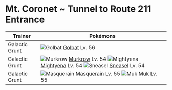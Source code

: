 # Mt. Coronet ~ Tunnel to Route 211 Entrance

Trainer                    | Pokémons
---                        | ---
Galactic Grunt             | ![][042]  [Golbat] Lv. 56
Galactic Grunt             | ![][198]  [Murkrow] Lv. 54  ![][262]  [Mightyena] Lv. 54  ![][215]  [Sneasel] Lv. 54
Galactic Grunt             | ![][284]  [Masquerain] Lv. 55  ![][089]  [Muk] Lv. 55


[042]: https://raw.githubusercontent.com/PokeAPI/sprites/master/sprites/pokemon/42.png "Golbat"
[089]: https://raw.githubusercontent.com/PokeAPI/sprites/master/sprites/pokemon/89.png "Muk"
[198]: https://raw.githubusercontent.com/PokeAPI/sprites/master/sprites/pokemon/198.png "Murkrow"
[215]: https://raw.githubusercontent.com/PokeAPI/sprites/master/sprites/pokemon/215.png "Sneasel"
[262]: https://raw.githubusercontent.com/PokeAPI/sprites/master/sprites/pokemon/262.png "Mightyena"
[284]: https://raw.githubusercontent.com/PokeAPI/sprites/master/sprites/pokemon/284.png "Masquerain"
[Golbat]: pokemon_changes/042/
[Muk]: pokemon_changes/089/
[Murkrow]: pokemon_changes/198/
[Sneasel]: pokemon_changes/215/
[Mightyena]: pokemon_changes/262/
[Masquerain]: pokemon_changes/284/
